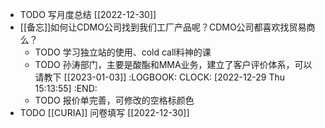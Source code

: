 - TODO 写月度总结 [[2022-12-30]]
- [[备忘]]如何让CDMO公司找到我们工厂产品呢？CDMO公司都喜欢找贸易商么？
	- TODO 学习独立站的使用、cold call料神的课
	- TODO 孙涛部门，主要是酸酯和MMA业务，建立了客户评价体系，可以请教下 [[2023-01-03]]
	  :LOGBOOK:
	  CLOCK: [2022-12-29 Thu 15:13:55]
	  :END:
	- TODO 报价单完善，可修改的空格标颜色
- TODO [[CURIA]] 问卷填写 [[2022-12-30]]